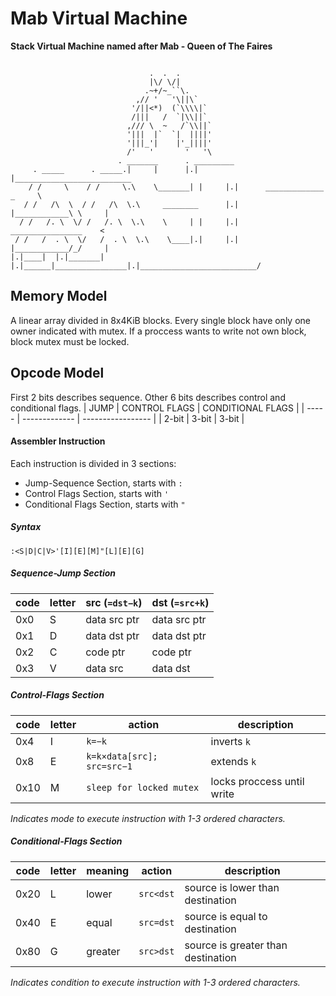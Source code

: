 # Mab Virtual Machine
**Stack Virtual Machine named after Mab - Queen of The Faires**
```text

                               .  .  .
                               |\/ \/|
                              .~+/~_``\.
                            ,// '   '\||\`
                           '/||<*)  (`\\\\|`
                           /|||   /  `|\\||`
                          ,/// \  ~   /`\\||`
                          '|||  |`  `|  ||||'
                          '|||_'|    |'_||||'
                          /'   '       '   '\
                        . _______      . _________
     . _____      . _____.|     |      |.|       |__________________________
    / /     \    / /     \.\    \_______| |     |.|      _____________ _     \
   / /   /\  \  / /   /\  \.\     ________      |.|      |____________\ \     |
  / /   /. \  \/ /   /. \  \.\    \     | |     |.|      ________________    <
 / /   /  . \  \/   /  . \  \.\    \____|.|     |.|      |____________/_/     |
|.|____|  |.|_______| |.|______|________________|.|__________________________/
```

## Memory Model
A linear array divided in 8x4KiB blocks.
Every single block have only one owner indicated with mutex.
If a proccess wants to write not own block, block mutex must be locked.

## Opcode Model
First 2 bits describes sequence.
Other 6 bits describes control and conditional flags.
| JUMP  | CONTROL FLAGS | CONDITIONAL FLAGS |
| ----- | ------------- | ----------------- |
| 2-bit | 3-bit         | 3-bit             |

#### Assembler Instruction
Each instruction is divided in 3 sections:
- Jump-Sequence Section, starts with `:`
- Control Flags Section, starts with `'`
- Conditional Flags Section, starts with `"`

##### Syntax
```
:<S|D|C|V>'[I][E][M]"[L][E][G]
```

##### Sequence-Jump Section
| code | letter | src (`=dst−k`) | dst (`=src+k`) |
| ---- | ------ | -------------- | -------------- |
| 0x0  | S      | data src ptr   | data src ptr   |
| 0x1  | D      | data dst ptr   | data dst ptr   |
| 0x2  | C      | code ptr       | code ptr       |
| 0x3  | V      | data src       | data dst       |

##### Control-Flags Section
| code | letter | action                      | description                |
| ---- | ------ | --------------------------- | -------------------------- |
| 0x4  | I      | `k=−k`                      | inverts `k`                |
| 0x8  | E      | `k=k×data[src]; src=src−1`  | extends `k`                |
| 0x10 | M      | `sleep for locked mutex`    | locks proccess until write |
*Indicates mode to execute instruction with 1-3 ordered characters.*

##### Conditional-Flags Section
| code | letter | meaning | action      | description                        |
| ---- | ------ | ------- | ----------- | ---------------------------------- |
| 0x20 | L      | lower   | `src<dst`   | source is lower than destination   |
| 0x40 | E      | equal   | `src=dst`   | source is equal to destination     |
| 0x80 | G      | greater | `src>dst`   | source is greater than destination |
*Indicates condition to execute instruction with 1-3 ordered characters.*
